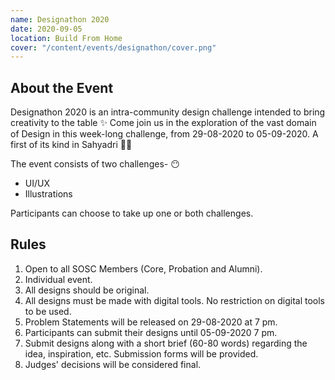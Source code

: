 ```yaml
---
name: Designathon 2020
date: 2020-09-05
location: Build From Home
cover: "/content/events/designathon/cover.png"
---
```


## About the Event

Designathon 2020 is an intra-community design challenge intended to bring creativity to the table ✨ Come join us in the exploration of the vast domain of Design in this week-long challenge, from 29-08-2020 to 05-09-2020. A first of its kind in Sahyadri 🙌🏼 

The event consists of two challenges- 😶
- UI/UX
- Illustrations

Participants can choose to take up one or both challenges.

## Rules

1. Open to all SOSC Members (Core, Probation and Alumni).
2. Individual event. 
3. All designs should be original.
4. All designs must be made with digital tools. No restriction on digital tools to be used.
5. Problem Statements will be released on 29-08-2020 at 7 pm. 
6. Participants can submit their designs until 05-09-2020 7 pm.
7. Submit designs along with a short brief (60-80 words) regarding the idea, inspiration, etc. Submission forms will be provided.
8. Judges' decisions will be considered final. 
